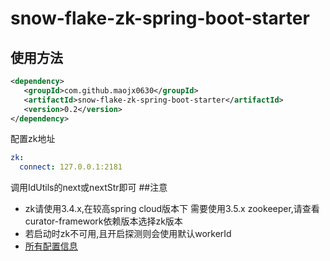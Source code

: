 # snow-flake-zk-spring-boot-starter
## 使用方法
```xml
<dependency>
   <groupId>com.github.maojx0630</groupId>
   <artifactId>snow-flake-zk-spring-boot-starter</artifactId>
   <version>0.2</version>
</dependency>
```
配置zk地址
```yaml
zk:
  connect: 127.0.0.1:2181
```
调用IdUtils的next或nextStr即可
##注意
* zk请使用3.4.x,在较高spring cloud版本下 需要使用3.5.x zookeeper,请查看curator-framework依赖版本选择zk版本
* 若启动时zk不可用,且开启探测则会使用默认workerId
* [所有配置信息](https://github.com/maojx0630/snow-flake-zk-spring-boot-starter/blob/master/src/main/java/com/github/maojx0630/snowFlakeZk/ZookeeperConfig.java)